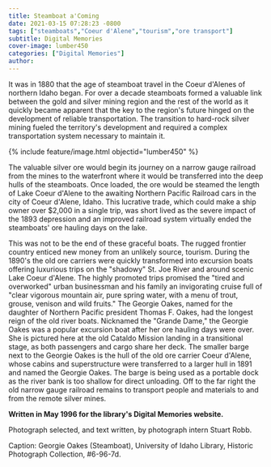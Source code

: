 ```yaml
---
title: Steamboat a'Coming
date: 2021-03-15 07:28:23 -0800
tags: ["steamboats","Coeur d'Alene","tourism","ore transport"]
subtitle: Digital Memories 
cover-image: lumber450
categories: ["Digital Memories"]
author:
---
```


It was in 1880 that the age of steamboat travel in the Coeur d'Alenes of northern Idaho began. For over a decade steamboats formed a valuable link between the gold and silver mining region and the rest of the world as it quickly became apparent that the key to the region's future hinged on the development of reliable transportation. The transition to hard-rock silver mining fueled the territory's development and required a complex transportation system necessary to maintain it.

{% include feature/image.html objectid="lumber450" %}

The valuable silver ore would begin its journey on a narrow gauge railroad from the mines to the waterfront where it would be transferred into the deep hulls of the steamboats. Once loaded, the ore would be steamed the length of Lake Coeur d'Alene to the awaiting Northern Pacific Railroad cars in the city of Coeur d'Alene, Idaho. This lucrative trade, which could make a ship owner over $2,000 in a single trip, was short lived as the severe impact of the 1893 depression and an improved railroad system virtually ended the steamboats' ore hauling days on the lake.

This was not to be the end of these graceful boats. The rugged frontier country enticed new money from an unlikely source, tourism. During the 1890's the old ore carriers were quickly transformed into excursion boats offering luxurious trips on the "shadowy" St. Joe River and around scenic Lake Coeur d'Alene. The highly promoted trips promised the "tired and overworked" urban businessman and his family an invigorating cruise full of "clear vigorous mountain air, pure spring water, with a menu of trout, grouse, venison and wild fruits."
The Georgie Oakes, named for the daughter of Northern Pacific president Thomas F. Oakes, had the longest reign of the old river boats. Nicknamed the "Grande Dame," the Georgie Oakes was a popular excursion boat after her ore hauling days were over. She is pictured here at the old Cataldo Mission landing in a transitional stage, as both passengers and cargo share her deck. The smaller barge next to the Georgie Oakes is the hull of the old ore carrier Coeur d'Alene, whose cabins and superstructure were transferred to a larger hull in 1891 and named the Georgie Oakes. The barge is being used as a portable dock as the river bank is too shallow for direct unloading. Off to the far right the old narrow gauge railroad remains to transport people and materials to and from the remote silver mines.


**Written in May 1996 for the library's Digital Memories website.**


Photograph selected, and text written, by photograph intern Stuart Robb.

Caption: Georgie Oakes (Steamboat), University of Idaho Library, Historic Photograph Collection, #6-96-7d.